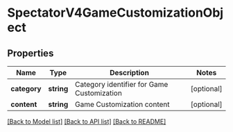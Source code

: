 # SpectatorV4GameCustomizationObject

## Properties
Name | Type | Description | Notes
------------ | ------------- | ------------- | -------------
**category** | **string** | Category identifier for Game Customization | [optional] 
**content** | **string** | Game Customization content | [optional] 

[[Back to Model list]](../README.md#documentation-for-models) [[Back to API list]](../README.md#documentation-for-api-endpoints) [[Back to README]](../README.md)



